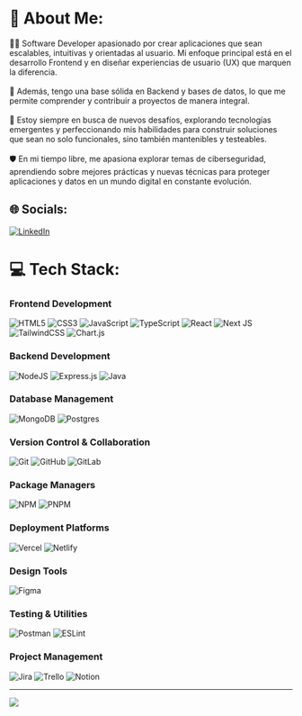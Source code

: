 # 💫 About Me:
👨‍💻 Software Developer apasionado por crear aplicaciones que sean escalables, intuitivas y orientadas al usuario. Mi enfoque principal está en el desarrollo Frontend y en diseñar experiencias de usuario (UX) que marquen la diferencia.<br><br>🔧 Además, tengo una base sólida en Backend y bases de datos, lo que me permite comprender y contribuir a proyectos de manera integral.<br><br>🚀 Estoy siempre en busca de nuevos desafíos, explorando tecnologías emergentes y perfeccionando mis habilidades para construir soluciones que sean no solo funcionales, sino también mantenibles y testeables.<br><br>🛡️ En mi tiempo libre, me apasiona explorar temas de ciberseguridad, aprendiendo sobre mejores prácticas y nuevas técnicas para proteger aplicaciones y datos en un mundo digital en constante evolución.


## 🌐 Socials:
[![LinkedIn](https://img.shields.io/badge/LinkedIn-%230077B5.svg?logo=linkedin&logoColor=white)](https://www.linkedin.com/in/matiasleandroheredia/) 

# 💻 Tech Stack:

### **Frontend Development**
![HTML5](https://img.shields.io/badge/html5-%23E34F26.svg?style=for-the-badge&logo=html5&logoColor=white) ![CSS3](https://img.shields.io/badge/css3-%231572B6.svg?style=for-the-badge&logo=css3&logoColor=white) ![JavaScript](https://img.shields.io/badge/javascript-%23323330.svg?style=for-the-badge&logo=javascript&logoColor=%23F7DF1E) ![TypeScript](https://img.shields.io/badge/typescript-%23007ACC.svg?style=for-the-badge&logo=typescript&logoColor=white) ![React](https://img.shields.io/badge/react-%2320232a.svg?style=for-the-badge&logo=react&logoColor=%2361DAFB) ![Next JS](https://img.shields.io/badge/Next-black?style=for-the-badge&logo=next.js&logoColor=white) ![TailwindCSS](https://img.shields.io/badge/tailwindcss-%2338B2AC.svg?style=for-the-badge&logo=tailwind-css&logoColor=white) ![Chart.js](https://img.shields.io/badge/chart.js-F5788D.svg?style=for-the-badge&logo=chart.js&logoColor=white)  

### **Backend Development**
![NodeJS](https://img.shields.io/badge/node.js-6DA55F?style=for-the-badge&logo=node.js&logoColor=white) ![Express.js](https://img.shields.io/badge/express.js-%23404d59.svg?style=for-the-badge&logo=express&logoColor=%2361DAFB) ![Java](https://img.shields.io/badge/java-%23ED8B00.svg?style=for-the-badge&logo=openjdk&logoColor=white)  

### **Database Management**
![MongoDB](https://img.shields.io/badge/MongoDB-%234ea94b.svg?style=for-the-badge&logo=mongodb&logoColor=white) ![Postgres](https://img.shields.io/badge/postgres-%23316192.svg?style=for-the-badge&logo=postgresql&logoColor=white)  

### **Version Control & Collaboration**
![Git](https://img.shields.io/badge/git-%23F05033.svg?style=for-the-badge&logo=git&logoColor=white) ![GitHub](https://img.shields.io/badge/github-%23121011.svg?style=for-the-badge&logo=github&logoColor=white) ![GitLab](https://img.shields.io/badge/gitlab-%23181717.svg?style=for-the-badge&logo=gitlab&logoColor=white)  

### **Package Managers**
![NPM](https://img.shields.io/badge/NPM-%23CB3837.svg?style=for-the-badge&logo=npm&logoColor=white) ![PNPM](https://img.shields.io/badge/pnpm-%234a4a4a.svg?style=for-the-badge&logo=pnpm&logoColor=f69220)  

### **Deployment Platforms**
![Vercel](https://img.shields.io/badge/vercel-%23000000.svg?style=for-the-badge&logo=vercel&logoColor=white) ![Netlify](https://img.shields.io/badge/netlify-%23000000.svg?style=for-the-badge&logo=netlify&logoColor=#00C7B7)  

### **Design Tools**
![Figma](https://img.shields.io/badge/figma-%23F24E1E.svg?style=for-the-badge&logo=figma&logoColor=white)  

### **Testing & Utilities**
![Postman](https://img.shields.io/badge/Postman-FF6C37?style=for-the-badge&logo=postman&logoColor=white) ![ESLint](https://img.shields.io/badge/ESLint-4B3263?style=for-the-badge&logo=eslint&logoColor=white)  

### **Project Management**
![Jira](https://img.shields.io/badge/jira-%230A0FFF.svg?style=for-the-badge&logo=jira&logoColor=white) ![Trello](https://img.shields.io/badge/Trello-%23026AA7.svg?style=for-the-badge&logo=Trello&logoColor=white) ![Notion](https://img.shields.io/badge/Notion-%23000000.svg?style=for-the-badge&logo=notion&logoColor=white)  

<!-- 
# 📊 GitHub Stats:
![](https://github-readme-stats.vercel.app/api?username=MatiLeandro&theme=react&hide_border=false&include_all_commits=true&count_private=true)<br/>
![](https://github-readme-streak-stats.herokuapp.com/?user=MatiLeandro&theme=react&hide_border=false)<br/>
![](https://github-readme-stats.vercel.app/api/top-langs/?username=MatiLeandro&theme=react&hide_border=false&include_all_commits=true&count_private=true&layout=compact)
--> 

---
[![](https://visitcount.itsvg.in/api?id=MatiLeandro&icon=5&color=6)](https://visitcount.itsvg.in)

<!-- Proudly created with GPRM ( https://gprm.itsvg.in ) -->
